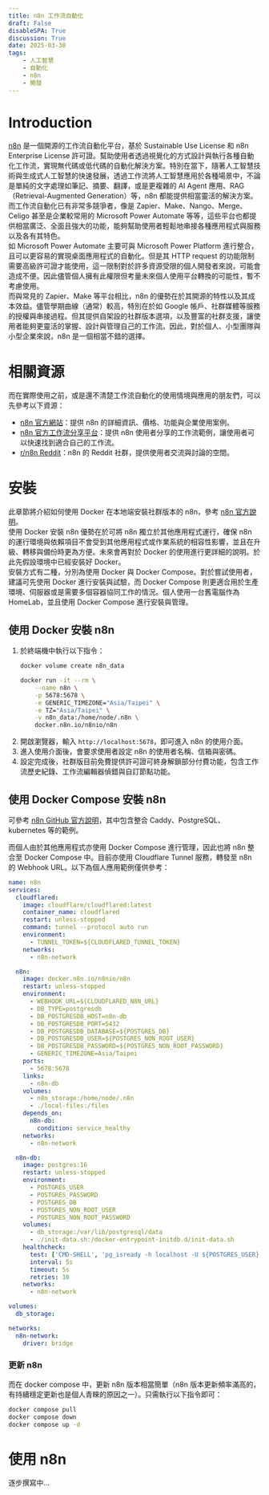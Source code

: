 ```yaml
---
title: n8n 工作流自動化
draft: False
disableSPA: True
discussion: True
date: 2025-03-30
tags:
    - 人工智慧
    - 自動化
    - n8n
    - 開發
---
```

# Introduction
[n8n](https://n8n.io/) 是一個開源的工作流自動化平台，基於 Sustainable Use License 和 n8n Enterprise License 許可證。幫助使用者透過視覺化的方式設計與執行各種自動化工作流，實現無代碼或低代碼的自動化解決方案。特別在當下，隨著人工智慧技術與生成式人工智慧的快速發展，透過工作流將人工智慧應用於各種場景中，不論是單純的文字處理如筆記、摘要、翻譯，或是更複雜的 AI Agent 應用、RAG（Retrieval-Augmented Generation）等，n8n 都能提供相當靈活的解決方案。  
而工作流自動化已有非常多競爭者，像是 Zapier、Make、Nango、Merge、Celigo 甚至是企業較常用的 Microsoft Power Automate 等等，這些平台也都提供相當廣泛、全面且強大的功能，能夠幫助使用者輕鬆地串接各種應用程式與服務以及各有其特色。  
如 Microsoft Power Automate 主要可與 Microsoft Power Platform 進行整合，且可以更容易的實現桌面應用程式的自動化。但是其 HTTP request 的功能限制需要高級許可證才能使用，這一限制對於許多資源受限的個人開發者來說，可能會造成不便。因此儘管個人擁有此權限但考量未來個人使用平台轉換的可能性，暫不考慮使用。  
而與常見的 Zapier、Make 等平台相比，n8n 的優勢在於其開源的特性以及其成本效益。儘管學期曲線（通常）較高，特別在於如 Google 帳戶、社群媒體等服務的授權與串接過程。但其提供自架設的社群版本選項，以及豐富的社群支援，讓使用者能夠更靈活的掌握、設計與管理自己的工作流。因此，對於個人、小型團隊與小型企業來說，n8n 是一個相當不錯的選擇。

# 相關資源
而在實際使用之前，或是還不清楚工作流自動化的使用情境與應用的朋友們，可以先參考以下資源：
- [n8n 官方網站](https://n8n.io/)：提供 n8n 的詳細資訊、價格、功能與企業使用案例。
- [n8n 官方工作流分享平台](https://n8n.io/workflows)：提供 n8n 使用者分享的工作流範例，讓使用者可以快速找到適合自己的工作流。
- [r/n8n Reddit](https://www.reddit.com/r/n8n/)：n8n 的 Reddit 社群，提供使用者交流與討論的空間。

# 安裝
此章節將介紹如何使用 Docker 在本地端安裝社群版本的 n8n，參考 [n8n 官方說明](https://docs.n8n.io/hosting/installation/docker/)。  
使用 Docker 安裝 n8n 優勢在於可將 n8n 獨立於其他應用程式運行，確保 n8n 的運行環境與依賴項目不會受到其他應用程式或作業系統的相容性影響，並且在升級、轉移與備份時更為方便。未來會再對於 Docker 的使用進行更詳細的說明。於此先假設環境中已經安裝好 Docker。  
安裝方式有二種，分別為使用 Docker 與 Docker Compose。對於嘗試使用者，建議可先使用 Docker 進行安裝與試驗，而 Docker Compose 則更適合用於生產環境、伺服器或是需要多個容器協同工作的情況。個人使用一台舊電腦作為 HomeLab，並且使用 Docker Compose 進行安裝與管理。

## 使用 Docker 安裝 n8n
1. 於終端機中執行以下指令：
	```bash
	docker volume create n8n_data

	docker run -it --rm \
		--name n8n \
		-p 5678:5678 \
		-e GENERIC_TIMEZONE="Asia/Taipei" \
		-e TZ="Asia/Taipei" \
		-v n8n_data:/home/node/.n8n \
		docker.n8n.io/n8nio/n8n
	```
2. 開啟瀏覽器，輸入 `http://localhost:5678`，即可進入 n8n 的使用介面。
3. 進入使用介面後，會要求使用者設定 n8n 的使用者名稱、信箱與密碼。
4. 設定完成後，社群版目前免費提供許可證可終身解鎖部分付費功能，包含工作流歷史紀錄、工作流編輯器偵錯與自訂節點功能。

## 使用 Docker Compose 安裝 n8n
可參考 [n8n GitHub 官方說明](https://github.com/n8n-io/n8n-hosting)，其中包含整合 Caddy、PostgreSQL、kubernetes 等的範例。  

而個人由於其他應用程式亦使用 Docker Compose 進行管理，因此也將 n8n 整合至 Docker Compose 中。目前亦使用 Cloudflare Tunnel 服務，轉發至 n8n 的 Webhook URL。以下為個人應用範例僅供參考：
```yml
name: n8n
services:
  cloudflared:
    image: cloudflare/cloudflared:latest
    container_name: cloudflared
    restart: unless-stopped
    command: tunnel --protocol auto run
    environment:
      - TUNNEL_TOKEN=${CLOUDFLARED_TUNNEL_TOKEN}
    networks:
      - n8n-network

  n8n:
    image: docker.n8n.io/n8nio/n8n
    restart: unless-stopped
    environment:
      - WEBHOOK_URL=${CLOUDFLARED_N8N_URL}
      - DB_TYPE=postgresdb
      - DB_POSTGRESDB_HOST=n8n-db
      - DB_POSTGRESDB_PORT=5432
      - DB_POSTGRESDB_DATABASE=${POSTGRES_DB}
      - DB_POSTGRESDB_USER=${POSTGRES_NON_ROOT_USER}
      - DB_POSTGRESDB_PASSWORD=${POSTGRES_NON_ROOT_PASSWORD}
      - GENERIC_TIMEZONE=Asia/Taipei
    ports:
      - 5678:5678
    links:
      - n8n-db
    volumes:
      - n8n_storage:/home/node/.n8n
      - ./local-files:/files
    depends_on:
      n8n-db:
        condition: service_healthy
    networks:
      - n8n-network

  n8n-db:
    image: postgres:16
    restart: unless-stopped
    environment:
      - POSTGRES_USER
      - POSTGRES_PASSWORD
      - POSTGRES_DB
      - POSTGRES_NON_ROOT_USER
      - POSTGRES_NON_ROOT_PASSWORD
    volumes:
      - db_storage:/var/lib/postgresql/data
      - ./init-data.sh:/docker-entrypoint-initdb.d/init-data.sh
    healthcheck:
      test: ['CMD-SHELL', 'pg_isready -h localhost -U ${POSTGRES_USER} -d ${POSTGRES_DB}']
      interval: 5s
      timeout: 5s
      retries: 10
    networks:
      - n8n-network

volumes:
  db_storage:

networks:
  n8n-network:
    driver: bridge
```

### 更新 n8n
而在 docker compose 中，更新 n8n 版本相當簡單（n8n 版本更新頻率滿高的，有持續穩定更新也是個人青睞的原因之一）。只需執行以下指令即可：
```bash
docker compose pull
docker compose down
docker compose up -d
```

# 使用 n8n
逐步撰寫中...